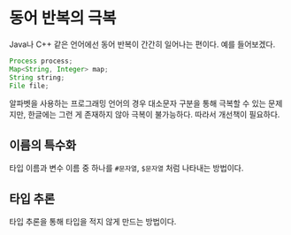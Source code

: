 # 동어 반복의 극복

Java나 C++ 같은 언어에선 동어 반복이 간간히 일어나는 편이다. 예를 들어보겠다.

```java
Process process;
Map<String, Integer> map;
String string;
File file;
```

알파벳을 사용하는 프로그래밍 언어의 경우 대소문자 구분을 통해 극복할 수 있는 문제지만,
한글에는 그런 게 존재하지 않아 극복이 불가능하다. 따라서 개선책이 필요하다.

## 이름의 특수화

타입 이름과 변수 이름 중 하나를 `#문자열`, `$문자열` 처럼 나타내는 방법이다.

## 타입 추론

타입 추론을 통해 타입을 적지 않게 만드는 방법이다.
